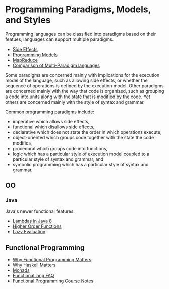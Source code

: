 # Programming Paradigms, Models, and Styles

Programming languages can be classified into paradigms based on their featues, languages can support multiple paradigms.

* [Side Effects](https://en.wikipedia.org/wiki/Side_effect_(computer_science))
* [Programming Models](https://en.wikipedia.org/wiki/Programming_model)
* [MapReduce](https://en.wikipedia.org/wiki/MapReduce)
* [Comparison of Multi-Paradigm languages](https://en.wikipedia.org/wiki/Comparison_of_multi-paradigm_programming_languages)

Some paradigms are concerned mainly with implications for the execution model of the language, such as allowing side effects, or whether the sequence of operations is defined by the execution model. Other paradigms are concerned mainly with the way that code is organized, such as grouping a code into units along with the state that is modified by the code. Yet others are concerned mainly with the style of syntax and grammar.

Common programming paradigms include:

* imperative which allows side effects,
* functional which disallows side effects,
* declarative which does not state the order in which operations execute,
* object-oriented which groups code together with the state the code modifies,
* procedural which groups code into functions,
* logic which has a particular style of execution model coupled to a particular style of syntax and grammar, and
* symbolic programming which has a particular style of syntax and grammar.

## OO

### Java

Java's newer functional features:

* [Lambdas in Java 8](http://www.deadcoderising.com/why-you-should-embrace-lambdas-in-java-8/)
* [Higher Order Functions](https://en.wikipedia.org/wiki/Higher-order_function)
* [Lazy Evaluation](https://en.wikipedia.org/wiki/Lazy_evaluation)

## Functional Programming

* [Why Functional Programming Matters](http://www.cse.chalmers.se/~rjmh/Papers/whyfp.pdf)
* [Why Haskell Matters](https://wiki.haskell.org/Why_Haskell_Matters)
* [Monads](https://en.wikipedia.org/wiki/Monad_(functional_programming))
* [Functional lang FAQ](http://www.cs.nott.ac.uk/~pszgmh//faq.html)
* [Functional Programming Course Notes](http://www.staff.science.uu.nl/~fokke101/courses/fp-eng.pdf)